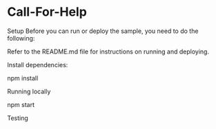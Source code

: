 # Call-For-Help

Setup
Before you can run or deploy the sample, you need to do the following:

Refer to the README.md file for instructions on running and deploying.

Install dependencies:

npm install

Running locally

npm start

Testing
